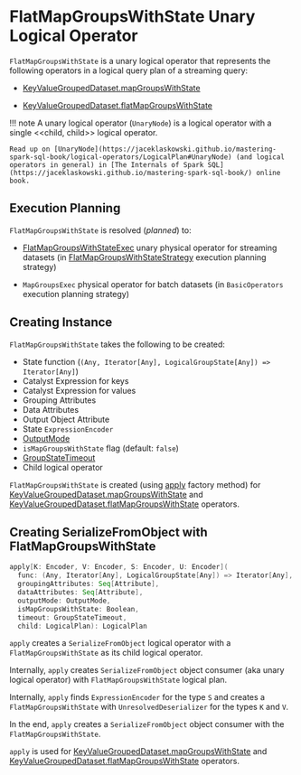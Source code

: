 # FlatMapGroupsWithState Unary Logical Operator

`FlatMapGroupsWithState` is a unary logical operator that represents the following operators in a logical query plan of a streaming query:

* [KeyValueGroupedDataset.mapGroupsWithState](../KeyValueGroupedDataset.md#mapGroupsWithState)

* [KeyValueGroupedDataset.flatMapGroupsWithState](../KeyValueGroupedDataset.md#flatMapGroupsWithState)

!!! note
    A unary logical operator (`UnaryNode`) is a logical operator with a single <<child, child>> logical operator.

    Read up on [UnaryNode](https://jaceklaskowski.github.io/mastering-spark-sql-book/logical-operators/LogicalPlan#UnaryNode) (and logical operators in general) in [The Internals of Spark SQL](https://jaceklaskowski.github.io/mastering-spark-sql-book/) online book.

## Execution Planning

`FlatMapGroupsWithState` is resolved (_planned_) to:

* [FlatMapGroupsWithStateExec](../physical-operators/FlatMapGroupsWithStateExec.md) unary physical operator for streaming datasets (in [FlatMapGroupsWithStateStrategy](../execution-planning-strategies/FlatMapGroupsWithStateStrategy.md) execution planning strategy)

* `MapGroupsExec` physical operator for batch datasets (in `BasicOperators` execution planning strategy)

## Creating Instance

`FlatMapGroupsWithState` takes the following to be created:

* <span id="func"> State function (`(Any, Iterator[Any], LogicalGroupState[Any]) => Iterator[Any]`)
* <span id="keyDeserializer"> Catalyst Expression for keys
* <span id="valueDeserializer"> Catalyst Expression for values
* <span id="groupingAttributes"> Grouping Attributes
* <span id="dataAttributes"> Data Attributes
* <span id="outputObjAttr"> Output Object Attribute
* <span id="stateEncoder"> State `ExpressionEncoder`
* <span id="outputMode"> [OutputMode](../OutputMode.md)
* <span id="isMapGroupsWithState"> `isMapGroupsWithState` flag (default: `false`)
* <span id="timeout"> [GroupStateTimeout](../GroupStateTimeout.md)
* <span id="child"> Child logical operator

`FlatMapGroupsWithState` is created (using [apply](#apply) factory method) for [KeyValueGroupedDataset.mapGroupsWithState](../KeyValueGroupedDataset.md#mapGroupsWithState) and [KeyValueGroupedDataset.flatMapGroupsWithState](../KeyValueGroupedDataset.md#flatMapGroupsWithState) operators.

## <span id="apply"> Creating SerializeFromObject with FlatMapGroupsWithState

```scala
apply[K: Encoder, V: Encoder, S: Encoder, U: Encoder](
  func: (Any, Iterator[Any], LogicalGroupState[Any]) => Iterator[Any],
  groupingAttributes: Seq[Attribute],
  dataAttributes: Seq[Attribute],
  outputMode: OutputMode,
  isMapGroupsWithState: Boolean,
  timeout: GroupStateTimeout,
  child: LogicalPlan): LogicalPlan
```

`apply` creates a `SerializeFromObject` logical operator with a `FlatMapGroupsWithState` as its child logical operator.

Internally, `apply` creates `SerializeFromObject` object consumer (aka unary logical operator) with `FlatMapGroupsWithState` logical plan.

Internally, `apply` finds `ExpressionEncoder` for the type `S` and creates a `FlatMapGroupsWithState` with `UnresolvedDeserializer` for the types `K` and `V`.

In the end, `apply` creates a `SerializeFromObject` object consumer with the `FlatMapGroupsWithState`.

`apply` is used for [KeyValueGroupedDataset.mapGroupsWithState](../KeyValueGroupedDataset.md#mapGroupsWithState) and [KeyValueGroupedDataset.flatMapGroupsWithState](../KeyValueGroupedDataset.md#flatMapGroupsWithState) operators.
